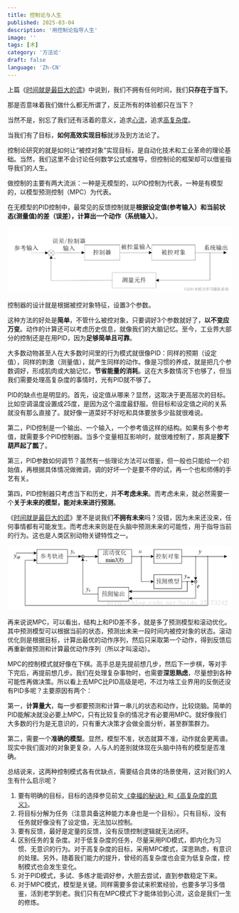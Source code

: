 ```yaml
---
title: 控制论与人生
published: 2025-03-04
description: '用控制论指导人生'
image: ''
tags: [术]
category: '方法论'
draft: false
language: 'Zh-CN'
---
```

上篇《[时间就是最巨大的谎](https://mp.weixin.qq.com/s/r6ujzcmqR3JMjlhwkatoWA)》中说到，我们不拥有任何时间，我们**只存在于当下**。

那是否意味着我们做什么都无所谓了，反正所有的体验都只在当下？

当然不是，别忘了我们还有活着的意义，追求[心流](https://mp.weixin.qq.com/s/Q9FHkf2r3O1HcaBRAvH9-w)，追求[高复杂度](https://mp.weixin.qq.com/s/2bwbrLCY6nWJpjy84W1-vg)。

当我们有了目标，**如何高效实现目标**就涉及到方法论了。

控制论研究的就是如何让“被控对象”实现目标，是自动化技术和工业革命的理论基础。当然，我们这里不会讨论任何数学公式或推导，但控制论的框架却可以借鉴指导我们的人生。

做控制的主要有两大流派：一种是无模型的，以PID控制为代表，一种是有模型的，以模型预测控制（MPC）为代表。

在无模型的PID控制中，最常见的反馈控制就是**根据设定值(参考输入）和当前状态(测量值)的差（误差），计算出一个动作（系统输入）**。

![PID控制逻辑](../../assets/images/控制论与人生1.png)

控制器的设计就是根据被控对象特征，设置3个参数。

这种方法的好处是**简单**，不管什么被控对象，只要调好3个参数就好了，**以不变应万变**。动作的计算还可以考虑历史信息，就像我们的大脑记忆。至今，工业界大部分的控制还是在用PID，因为**足够简单且可靠**。

大多数动物甚至人在大多数时间里的行为模式就很像PID：同样的预期（设定值），同样的刺激（测量值），就产生同样的动作。像是习惯的养成，就是把几个参数调好，形成肌肉或大脑记忆，**节省能量的消耗**。这在大多数情况下也够了，但当我们需要处理高复杂度的事情时，光有PID就不够了。

PID的缺点也是明显的。首先，设定值从哪来？显然，这取决于更高层次的目标。比如空调温度设置成25度，是因为这个温度最舒服。但目标和设定值之间的关系就没有那么直接了。就好像一道菜好不好吃和具体要放多少盐就很难说。

第二，PID控制是一个输出、一个输入，一个参考值这样的结构。如果有多个参考值，就需要多个PID控制器。当多个变量相互影响时，就很难控制了，那真是**按下葫芦起了瓢**了。

第三，PID参数如何调节？虽然有一些理论方法可以借鉴，但一般也只能给一个初始值，再根据具体情况做微调，调的好坏一个是要不停的试，再一个也和师傅的手艺有关。

第四，PID控制器只考虑当下和历史，并**不考虑未来**。而考虑未来，就必然需要一个**关于未来的模型，能对未来进行预测**。

《[时间就是最巨大的谎](https://mp.weixin.qq.com/s/r6ujzcmqR3JMjlhwkatoWA)》里不是说我们**不拥有未来**吗？没错，因为未来还没来，任何事情都有可能发生。而考虑未来则是在头脑中预测未来的可能性，用于指导当前的行为。这也是人类区别动物关键特性之一。

![MPC控制逻辑](../../assets/images/控制论与人生2.png)

再来说说MPC，可以看出，结构上和PID差不多，就是多了预测模型和滚动优化。其中预测模型可以根据当前的状态，预测出未来一段时间内被控对象的状态。滚动优化则是根据目标，计算出最优的动作序列，然后只采取第一个动作，得到反馈后再重新做预测和计算最优动作序列（所以才叫滚动）。

MPC的控制模式就好像在下棋。高手总是先提前想几步，然后下一步棋，等对手下完后，再提前想几步。我们在处理复杂事物时，也需要**深思熟虑**，尽量想到各种可能性再做决策。所以看上去MPC比PID高级是吧，不过为啥工业界用的反倒还没有PID多呢？主要原因有两个：

第一，**计算量大**，每一步都要预测和计算一串儿的状态和动作，比较烧脑。简单的PID能解决就没必要上MPC，只有比较复杂的情况才有必要用MPC。就好像我们大多数的行为是无意识的，只有重大决策才会做全面分析，甚至群策群力。

第二，需要一个**准确的模型**。显然，模型不准，状态就算不准，动作就会更离谱。现实中我们面对的对象更复杂，人与人的差别就体现在头脑中持有的模型是否准确。

总结说来，这两种控制模式各有优缺点，需要结合具体的场景使用，这对我们的人生有什么启示呢？

1. 要有明确的目标，目标的选择参见前文[《幸福的秘诀》](https://mp.weixin.qq.com/s/Q9FHkf2r3O1HcaBRAvH9-w)和[《高复杂度的意义》](https://mp.weixin.qq.com/s/2bwbrLCY6nWJpjy84W1-vg)。
2. 将目标分解为任务（注意具备这种能力本身也是一个目标）。只有目标，没有任务就好像没有了设定值，无法加以控制。
3. 要有反馈，最好是定量的反馈，没有反馈控制逻辑就无法闭环。
4. 区别任务的复杂度。对于低复杂度的任务，尽量采用PID模式，即内化为习惯、无意识的行为。对于高复杂度的目标，采用MPC模式，深思熟虑，有意识的处理。另外，随着我们能力的提升，曾经的高复杂度也会变为低复杂度，控制模式也会发生变化。
5. 对于PID模式，多试、多练才能调好参，大胆去尝试，直到参数稳定下来。
6. 对于MPC模式，模型是关键。同样需要多尝试来积累经验，也要多学习多借鉴，活到老学到老。我们只有在MPC模式下才能体验到心流，这会是我们一生的修炼。
